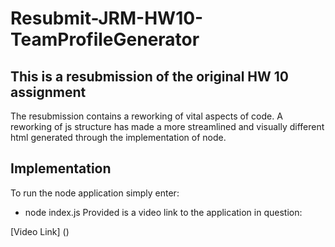 # Resubmit-JRM-HW10-TeamProfileGenerator

## This is a resubmission of the original HW 10 assignment

The resubmission contains a reworking of vital aspects of code. A reworking of js structure has made a more streamlined and visually different html generated through the implementation of node.

## Implementation

To run the node application simply enter:
- node index.js
Provided is a video link to the application in question:

[Video Link] ()